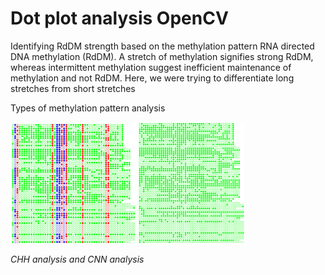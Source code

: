 # Dot plot analysis OpenCV
Identifying RdDM strength based on the methylation pattern
RNA directed DNA methylation (RdDM). A stretch of methylation signifies strong RdDM, whereas intermittent methylation suggest inefficient maintenance of methylation 
and not RdDM. Here, we were trying to differentiate long stretches from short stretches

Types of methylation pattern analysis
<p float="left">
  <img src="Samples/Picture1.png" width="200"/>
  <img src="Samples/Picture3.png" width="170" /> 
</p>
<p>
    <em>CHH analysis and CNN analysis</em>
</p>
